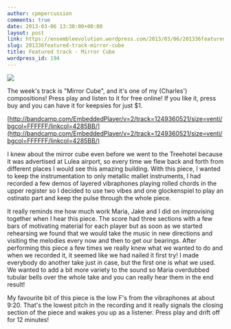 ```yaml
---
author: cpmpercussion
comments: true
date: 2013-03-06 13:30:00+00:00
layout: post
link: https://ensembleevolution.wordpress.com/2013/03/06/201336featured-track-mirror-cube/
slug: 201336featured-track-mirror-cube
title: Featured track - Mirror Cube
wordpress_id: 194
---
```


![](https://ensembleevolution.files.wordpress.com/2013/03/96867-mirrorcube-featureimage.jpg)

The week's track is "Mirror Cube", and it's one of my (Charles') compositions! Press play and listen to it for free online! If you like it, press buy and you can have it for keepsies for just $1.

[http://bandcamp.com/EmbeddedPlayer/v=2/track=1249360521/size=venti/bgcol=FFFFFF/linkcol=4285BB/](http://bandcamp.com/EmbeddedPlayer/v=2/track=1249360521/size=venti/bgcol=FFFFFF/linkcol=4285BB/)
 
I knew about the mirror cube even before we went to the Treehotel because it was advertised at Lulea airport, so every time we flew back and forth from different places I would see this amazing building. With this piece, I wanted to keep the instrumentation to only metallic mallet instruments, I had recorded a few demos of layered vibraphones playing rolled chords in the upper register so I decided to use two vibes and one glockenspiel to play an ostinato part and keep the pulse through the whole piece.

It really reminds me how much work Maria, Jake and I did on improvising together when I hear this piece. The score had three sections with a few bars of motivating material for each player but as soon as we started rehearsing we found that we would take the music in new directions and visiting the melodies every now and then to get our bearings. After performing this piece a few times we really knew what we wanted to do and when we recorded it, it seemed like we had nailed it first try! I made everybody do another take just in case, but the first one is what we used. We wanted to add a bit more variety to the sound so Maria overdubbed tubular bells over the whole take and you can really hear them in the end result!

My favourite bit of this piece is the low F's from the vibraphones at about 9:20. That's the lowest pitch in the recording and it really signals the closing section of the piece and wakes you up as a listener. Press play and drift off for 12 minutes!
